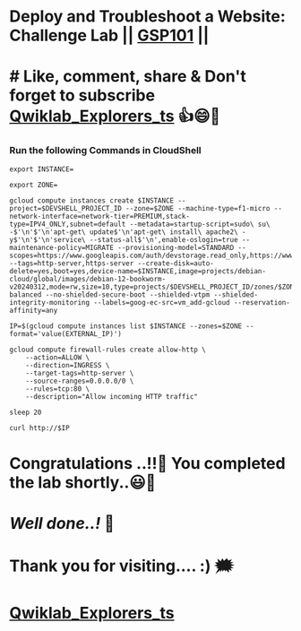 # Deploy and Troubleshoot a Website: Challenge Lab || [GSP101](https://www.cloudskillsboost.google/focuses/1734?parent=catalog) ||

# # Like, comment, share & Don't forget to subscribe [Qwiklab_Explorers_ts](https://youtube.com/@titashshil?si=RgamNu1dc9jVIbJN) 👍😄🤝

### Run the following Commands in CloudShell

```
export INSTANCE=
```
```
export ZONE=
```
```
gcloud compute instances create $INSTANCE --project=$DEVSHELL_PROJECT_ID --zone=$ZONE --machine-type=f1-micro --network-interface=network-tier=PREMIUM,stack-type=IPV4_ONLY,subnet=default --metadata=startup-script=sudo\ su\ -$'\n'$'\n'apt-get\ update$'\n'apt-get\ install\ apache2\ -y$'\n'$'\n'service\ --status-all$'\n',enable-oslogin=true --maintenance-policy=MIGRATE --provisioning-model=STANDARD --scopes=https://www.googleapis.com/auth/devstorage.read_only,https://www.googleapis.com/auth/logging.write,https://www.googleapis.com/auth/monitoring.write,https://www.googleapis.com/auth/servicecontrol,https://www.googleapis.com/auth/service.management.readonly,https://www.googleapis.com/auth/trace.append --tags=http-server,https-server --create-disk=auto-delete=yes,boot=yes,device-name=$INSTANCE,image=projects/debian-cloud/global/images/debian-12-bookworm-v20240312,mode=rw,size=10,type=projects/$DEVSHELL_PROJECT_ID/zones/$ZONE/diskTypes/pd-balanced --no-shielded-secure-boot --shielded-vtpm --shielded-integrity-monitoring --labels=goog-ec-src=vm_add-gcloud --reservation-affinity=any

IP=$(gcloud compute instances list $INSTANCE --zones=$ZONE --format='value(EXTERNAL_IP)')

gcloud compute firewall-rules create allow-http \
    --action=ALLOW \
    --direction=INGRESS \
    --target-tags=http-server \
    --source-ranges=0.0.0.0/0 \
    --rules=tcp:80 \
    --description="Allow incoming HTTP traffic"

sleep 20

curl http://$IP
```

# Congratulations ..!!🎉  You completed the lab shortly..😃💯

# *Well done..!* 👏

# Thank you for visiting.... :) 🗯️

# [Qwiklab_Explorers_ts](https://youtube.com/@titashshil?si=RgamNu1dc9jVIbJN)
